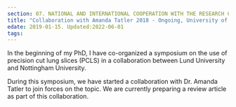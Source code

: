 ```yaml
---
section: 07. NATIONAL AND INTERNATIONAL COOPERATION WITH THE RESEARCH COMMUNITY
title: "Collaboration with Amanda Tatler 2018 - Ongoing, University of Nottingham, UK"
edate: 2019-01-15. Updated:2022-06-01
tags:
---
```


In the beginning of my PhD, I have co-organized a symposium on the use of precision cut lung slices (PCLS) in a collaboration between Lund University and Nottingham University. 

During this symposium, we have started a collaboration with Dr. Amanda Tatler to join forces on the topic. We are currently preparing a review article as part of this collaboration. 

